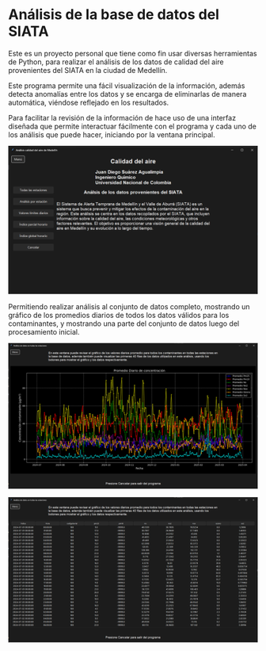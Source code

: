 # Análisis de la base de datos del SIATA

Este es un proyecto personal que tiene como fin usar diversas herramientas de Python, para realizar el análisis de los datos de calidad del aire provenientes del SIATA en la ciudad de Medellín.

Este programa permite una fácil visualización de la información, además detecta anomalías entre los datos y se encarga de eliminarlas de manera automática, viéndose reflejado en los resultados.

Para facilitar la revisión de la información de hace uso de una interfaz diseñada que permite interactuar fácilmente con el programa y cada uno de los análisis que puede hacer, iniciando por la ventana principal.

!['Ventana Principal'](https://github.com/Patatas1000/Analisis-Siata/blob/Patatas1000-patch-1/Calidad%20del%20aire/Proyecto/Images/MainWindow.png)

Permitiendo realizar análisis al conjunto de datos completo, mostrando un gráfico de los promedios diarios de todos los datos válidos para los contaminantes, y mostrando una parte del conjunto de datos luego del procesamiento inicial.

![Gráfico del conjunto de datos completo](https://github.com/Patatas1000/Analisis-Siata/blob/Patatas1000-patch-1/Calidad%20del%20aire/Proyecto/Images/GraphAll.png)

![Conjunto de datos](https://github.com/Patatas1000/Analisis-Siata/blob/Patatas1000-patch-1/Calidad%20del%20aire/Proyecto/Images/DataAll.png)

